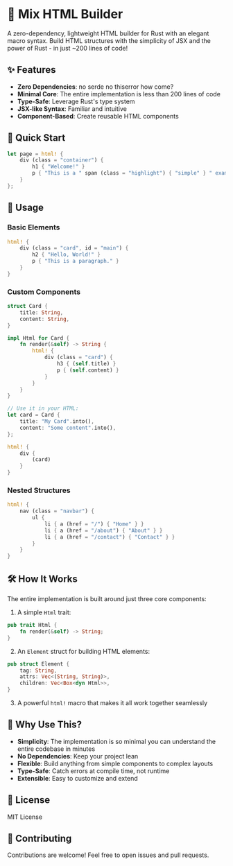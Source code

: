 # 🚀 Mix HTML Builder

A zero-dependency, lightweight HTML builder for Rust with an elegant macro syntax. Build HTML structures with the simplicity of JSX and the power of Rust - in just ~200 lines of code!

## ✨ Features

- **Zero Dependencies**: no serde no thiserror how come? 
- **Minimal Core**: The entire implementation is less than 200 lines of code
- **Type-Safe**: Leverage Rust's type system
- **JSX-like Syntax**: Familiar and intuitive
- **Component-Based**: Create reusable HTML components

## 🎯 Quick Start

```rust
let page = html! {
    div (class = "container") {
        h1 { "Welcome!" }
        p { "This is a " span (class = "highlight") { "simple" } " example." }
    }
};
```

## 🔧 Usage

### Basic Elements

```rust
html! {
    div (class = "card", id = "main") {
        h2 { "Hello, World!" }
        p { "This is a paragraph." }
    }
}
```

### Custom Components

```rust
struct Card {
    title: String,
    content: String,
}

impl Html for Card {
    fn render(&self) -> String {
        html! {
            div (class = "card") {
                h3 { (self.title) }
                p { (self.content) }
            }
        }
    }
}

// Use it in your HTML:
let card = Card {
    title: "My Card".into(),
    content: "Some content".into(),
};

html! {
    div {
        (card)
    }
}
```

### Nested Structures

```rust
html! {
    nav (class = "navbar") {
        ul {
            li { a (href = "/") { "Home" } }
            li { a (href = "/about") { "About" } }
            li { a (href = "/contact") { "Contact" } }
        }
    }
}
```

## 🛠 How It Works

The entire implementation is built around just three core components:

1. A simple `Html` trait:
```rust
pub trait Html {
    fn render(&self) -> String;
}
```

2. An `Element` struct for building HTML elements:
```rust
pub struct Element {
    tag: String,
    attrs: Vec<(String, String)>,
    children: Vec<Box<dyn Html>>,
}
```

3. A powerful `html!` macro that makes it all work together seamlessly

## 🎨 Why Use This?

- **Simplicity**: The implementation is so minimal you can understand the entire codebase in minutes
- **No Dependencies**: Keep your project lean
- **Flexible**: Build anything from simple components to complex layouts
- **Type-Safe**: Catch errors at compile time, not runtime
- **Extensible**: Easy to customize and extend

## 📝 License

MIT License

## 🤝 Contributing

Contributions are welcome! Feel free to open issues and pull requests.
